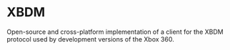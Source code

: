# XBDM

Open-source and cross-platform implementation of a client for the XBDM protocol used by development versions of the Xbox 360.
